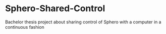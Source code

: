 Sphero-Shared-Control
=====================

Bachelor thesis project about sharing control of Sphero with a computer in a continuous fashion
